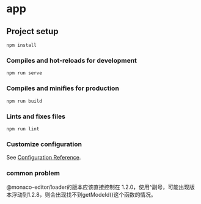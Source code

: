 # app

## Project setup
```
npm install
```

### Compiles and hot-reloads for development
```
npm run serve
```

### Compiles and minifies for production
```
npm run build
```

### Lints and fixes files
```
npm run lint
```

### Customize configuration
See [Configuration Reference](https://cli.vuejs.org/config/).


### common problem
@monaco-editor/loader的版本应该直接控制在 1.2.0，使用^副号，可能出现版本浮动到1.2.8，则会出现找不到getModeId()这个函数的情况。